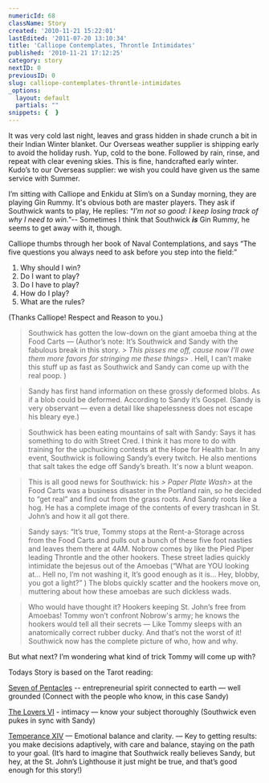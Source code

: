 ```yaml
---
numericId: 68
className: Story
created: '2010-11-21 15:22:01'
lastEdited: '2011-07-20 13:10:34'
title: 'Calliope Contemplates, Throntle Intimidates'
published: '2010-11-21 17:12:25'
category: story
nextID: 0
previousID: 0
slug: calliope-contemplates-throntle-intimidates
_options:
  layout: default
  partials: ""
snippets: {  }
---
```

It was very cold last night, leaves and grass hidden in shade crunch a bit in their Indian Winter blanket. Our Overseas weather supplier is shipping early to avoid the holiday rush. Yup, cold to the bone. Followed by rain, rinse, and repeat with clear evening skies. This is fine, handcrafted early winter. Kudo’s to our Overseas supplier: we wish you could have given us the same service with Summer.

I’m sitting with Calliope and Enkidu at Slim’s on a Sunday morning, they are playing Gin Rummy. It's obvious both are master players. They ask if Southwick wants to play, He replies: “_I’m not so good: I keep losing track of why I need to win."_-- Sometimes I think that Southwick _**is**_ Gin Rummy, he seems to get away with it, though.

Calliope thumbs through her book of Naval Contemplations, and says “The five questions you always need to ask before you step into the field:”

1. Why should I win?
1. Do I want to play?
1. Do I have to play?
1. How do I play?
1. What are the rules?

(Thanks Calliope! Respect and Reason to you.)

> Southwick has gotten the low-down on the giant amoeba thing at the Food Carts — (Author’s note: It’s Southwick and Sandy with the fabulous break in this story. _> This pisses me off, cause now I’ll owe them more favors for stringing me these things_> . Hell, I can’t make this stuff up as fast as Southwick and Sandy can come up with the real poop. )

> Sandy has first hand information on these grossly deformed blobs. As if a blob could be deformed. According to Sandy it’s Gospel. (Sandy is very observant — even a detail like shapelessness does not escape his bleary eye.)

> Southwick has been eating mountains of salt with Sandy: Says it has something to do with Street Cred. I think it has more to do with training for the upchucking contests at the Hope for Health bar. In any event, Southwick is following Sandy’s every twitch. He also mentions that salt takes the edge off Sandy’s breath. It's now a blunt weapon.

> This is all good news for Southwick: his _> Paper Plate Wash_>  at the Food Carts was a business disaster in the Portland rain, so he decided to “get real” and find out from the grass roots. And Sandy roots like a hog. He has a complete image of the contents of every trashcan in St. John’s and how it all got there.

> Sandy says: “It’s true, Tommy stops at the Rent-a-Storage across from the Food Carts and pulls out a bunch of these five foot nasties and leaves them there at 4AM. Nobrow comes by like the Pied Piper leading Throntle and the other hookers. These street ladies quickly intimidate the bejesus out of the Amoebas (“What are YOU looking at… Hell no, I’m not washing it, It’s good enough as it is… Hey, blobby, you got a light?” ) The blobs quickly scatter and the hookers move on, muttering about how these amoebas are such dickless wads.

> Who would have thought it? Hookers keeping St. John’s free from Amoebas! Tommy won’t confront Nobrow's army; he knows the hookers would tell all their secrets — Like Tommy sleeps with an anatomically correct rubber ducky. And that’s not the worst of it! Southwick now has the complete picture of who, how and why.

But what next? I’m wondering what kind of trick Tommy will come up with? 

Todays Story is based on the Tarot reading:

[Seven of Pentacles][0] -- entrepreneurial spirit connected to earth — well grounded (Connect with the people who know, in this case Sandy)

[The Lovers VI][1] - intimacy — know your subject thoroughly (Southwick even pukes in sync with Sandy)

[Temperance XIV][2] — Emotional balance and clarity. — Key to getting results: you make decisions adaptively, with care and balance, staying on the path to your goal. (It’s hard to imagine that Southwick really believes Sandy, but hey, at the St. John’s Lighthouse it just might be true, and that’s good enough for this story!)

[0]: http://blissblvd.com/the-tarot/seven-of-pentacles/
[1]: http://blissblvd.com/the-lovers-major-arcana-vi/
[2]: http://blissblvd.com/the-tarot/temperance-major-arcana-xiv/